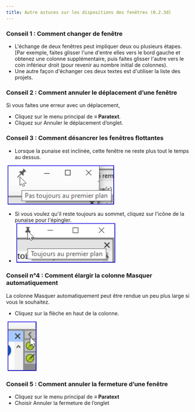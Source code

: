 ```yaml
---
title: Autre astuces sur les dispositions des fenêtres (0.2.3d)
---
```


### Conseil 1 : Comment changer de fenêtre

-   L'échange de deux fenêtres peut impliquer deux ou plusieurs étapes. [Par exemple, faites glisser l'une d'entre elles vers le bord gauche et obtenez une colonne supplémentaire, puis faites glisser l'autre vers le coin inférieur droit (pour revenir au nombre initial de colonnes).
-   Une autre façon d'échanger ces deux textes est d'utiliser la liste des projets.

### Conseil 2 : Comment annuler le déplacement d’une fenêtre

Si vous faites une erreur avec un déplacement,

-   Cliquez sur le menu principal de **≡ Paratext**.
-   Cliquez sur Annuler le déplacement d’onglet.

### Conseil 3 : Comment désancrer les fenêtres flottantes

-   Lorsque la punaise est inclinée, cette fenêtre ne reste plus tout le temps au dessus.

    ![](../../media/9cfd94eadcb22a0841a91f95fee2717d.png)

-   Si vous voulez qu'il reste toujours au sommet, cliquez sur l'icône de la punaise pour l'épingler.
-   ![](../../media/b8ba6e14df5be2082bcfdafddedd84d5.png)

### Conseil n°4 : Comment élargir la colonne Masquer automatiquement

La colonne Masquer automatiquement peut être rendue un peu plus large si vous le souhaitez.

-   Cliquez sur la flèche en haut de la colonne.

    ![](../../media/d6f7c90b0e3ddac0979a4f9bd406b0a0.png)

### Conseil 5 : Comment annuler la fermeture d’une fenêtre

-   Cliquez sur le menu principal de **≡ Paratext**
-   Choisir Annuler la fermeture de l’onglet


